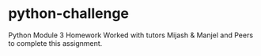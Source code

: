 # python-challenge
Python Module 3 Homework
Worked with tutors Mijash & Manjel and Peers to complete this assignment.
